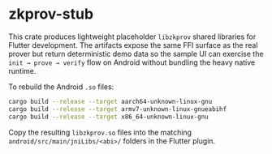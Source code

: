 # zkprov-stub

This crate produces lightweight placeholder `libzkprov` shared libraries for
Flutter development. The artifacts expose the same FFI surface as the real
prover but return deterministic demo data so the sample UI can exercise the
`init → prove → verify` flow on Android without bundling the heavy native
runtime.

To rebuild the Android `.so` files:

```bash
cargo build --release --target aarch64-unknown-linux-gnu
cargo build --release --target armv7-unknown-linux-gnueabihf
cargo build --release --target x86_64-unknown-linux-gnu
```

Copy the resulting `libzkprov.so` files into the matching
`android/src/main/jniLibs/<abi>/` folders in the Flutter plugin.
